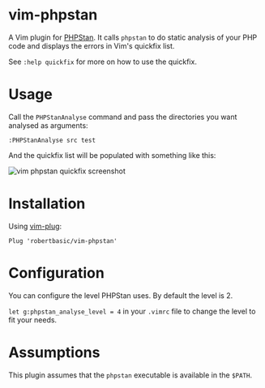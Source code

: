 # vim-phpstan

A Vim plugin for [PHPStan](https://github.com/phpstan/phpstan). It calls `phpstan` to do static analysis of your PHP code and displays the errors in Vim's quickfix list.

See `:help quickfix` for more on how to use the quickfix.

# Usage

Call the `PHPStanAnalyse` command and pass the directories you want analysed as arguments:

``` vim
:PHPStanAnalyse src test
```

And the quickfix list will be populated with something like this:

![vim phpstan quickfix screenshot](https://github.com/robertbasic/vim-phpstan/blob/master/vim-phpstan-qf.png)

# Installation

Using [vim-plug](https://github.com/junegunn/vim-plug):

`Plug 'robertbasic/vim-phpstan'`

# Configuration

You can configure the level PHPStan uses. By default the level is 2.

`let g:phpstan_analyse_level = 4` in your `.vimrc` file to change the level to fit your needs.

# Assumptions

This plugin assumes that the `phpstan` executable is available in the `$PATH`.
